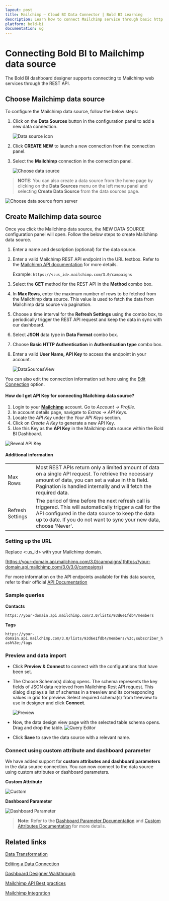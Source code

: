 ```yaml
---
layout: post
title: Mailchimp – Cloud BI Data Connector | Bold BI Learning
description: Learn how to connect Mailchimp service through basic http authentication with Bold BI Cloud and create data source.
platform: bold-bi
documentation: ug
---
```


# Connecting Bold BI to Mailchimp data source
The Bold BI dashboard designer supports connecting to Mailchimp web services through the REST API. 

## Choose Mailchimp data source
To configure the Mailchimp data source, follow the below steps:
1. Click on the **Data Sources** button in the configuration panel to add a new data connection.

   ![Data source icon](/static/assets/working-with-datasource/data-connectors/images/common/DataSourcesIcon.png)

2. Click **CREATE NEW** to launch a new connection from the connection panel.
3. Select the **Mailchimp** connection in the connection panel.

   ![Choose data source](/static/assets/working-with-datasource/data-connectors/images/mailchimp/ChooseDS.png)

> **NOTE:**  You can also create a data source from the home page by clicking on the **Data Sources** menu on the left menu panel and selecting **Create Data Source** from the data sources page.

   ![Choose data source from server](/static/assets/working-with-datasource/data-connectors/images/mailchimp/ChooseDS_server.png)

## Create Mailchimp data source

Once you click the Mailchimp data source, the NEW DATA SOURCE configuration panel will open. Follow the below steps to create Mailchimp data source.
1. Enter a name and description (optional) for the data source.
2. Enter a valid Mailchimp REST API endpoint in the URL textbox. Refer to the [Mailchimp API documentation](https://developer.mailchimp.com/documentation/mailchimp/guides/) for more details.

    Example: `https://<:us_id>.mailchimp.com/3.0/campaigns`   

3. Select the **GET** method for the REST API in the **Method** combo box.
4. In **Max Rows**, enter the maximum number of rows to be fetched from the Mailchimp data source. This value is used to fetch the data from Mailchimp data source via pagination.
5. Choose a time interval for the **Refresh Settings** using the combo box, to periodically trigger the REST API request and keep the data in sync with our dashboard.  
6. Select **JSON** data type in **Data Format** combo box.
7. Choose **Basic HTTP Authentication** in **Authentication type** combo box.
7. Enter a valid **User Name, API Key** to access the endpoint in your account.

    ![DataSourcesView](/static/assets/working-with-datasource/data-connectors/images/mailchimp/DataSourcesView.png)

You can also edit the connection information set here using the [Edit Connection](/working-with-data-sources/editing-a-data-connection/) option.

#### How do I get API Key for connecting Mailchimp data source?

1. Login to your [**Mailchimp**](https://login.mailchimp.com/) account. Go to *Account -> Profile*.
2. In account details page, navigate to *Extras -> API Keys*.
3. Locate the *API Key* under the *Your API Keys* section.
4. Click on *Create A Key* to generate a new API Key.
5. Use this Key as the **API Key** in the Mailchimp data source within the Bold BI Dashboard.

![Reveal API Key](/static/assets/working-with-datasource/data-connectors/images/mailchimp/APIKey.png)

#### Additional information
<table width="600">
<tr>
<td>
Max Rows
</td>
<td>
Most REST APIs return only a limited amount of data on a single API request. To retrieve the necessary amount of data, you can set a value in this field. Pagination is handled internally and will fetch the required data.
</td>
</tr>
<tr>
<td>
Refresh Settings
</td>
<td>
The period of time before the next refresh call is triggered. This will automatically trigger a call for the API configured in the data source to keep the data up to date. If you do not want to sync your new data, choose 'Never'.
</td>
</tr>
</table>

### Setting up the URL

Replace &lt;:us_id&gt; with your Mailchimp domain.

[https://your-domain.api.mailchimp.com/3.0/campaigns](https://your-domain.api.mailchimp.com/3.0/3.0/campaigns)

For more information on the API endpoints available for this data source, refer to their official [API Documentation](https://developer.mailchimp.com/documentation/mailchimp/guides/)

### Sample queries

**Contacts**

`https://your-domain.api.mailchimp.com/3.0/lists/93d6e1fdb4/members`

**Tags**

`https://your-domain.api.mailchimp.com/3.0/lists/93d6e1fdb4/members/%3c;subscriber_hash%3e;/tags`

### Preview and data import
* Click **Preview & Connect** to connect with the configurations that have been set.
* The Choose Schema(s) dialog opens. The schema represents the key fields of JSON data retrieved from Mailchimp Rest API request. This dialog displays a list of schemas in a treeview and its corresponding values in grid for preview. Select required schema(s) from treeview to use in designer and click **Connect**.

   ![Preview](/static/assets/working-with-datasource/data-connectors/images/common/Preview.png)

* Now, the data design view page with the selected table schema opens. Drag and drop the table.
   ![Query Editor](/static/assets/working-with-datasource/data-connectors/images/common/QueryEditor.png)

* Click **Save** to save the data source with a relevant name.

### Connect using custom attribute and dashboard parameter

We have added support for **custom attributes and dashboard parameters** in the data source connection. You can now connect to the data source using custom attributes or dashboard parameters.

**Custom Attribute**

![Custom](/static/assets/working-with-datasource/data-connectors/images/mailchimp/Custom.png)

**Dashboard Parameter**

![Dashboard Parameter](/static/assets/working-with-datasource/data-connectors/images/mailchimp/Dashboardparameter.png)

>**Note:** Refer to the [Dashboard Parameter Documentation](https://help.boldbi.com/working-with-data-sources/dashboard-parameter/) and [Custom Attributes Documentation](https://help.boldbi.com/working-with-data-sources/configuring-custom-attribute/) for more details.

## Related links
[Data Transformation](/working-with-data-sources/data-modeling/joining-table/)

[Editing a Data Connection](/working-with-data-sources/editing-a-data-connection/)   

[Dashboard Designer Walkthrough](/getting-started/creating-dashboard/)

[Mailchimp API Best practices](https://developer.mailchimp.com/documentation/mailchimp/guides/mailchimp-api-best-practices/)

[Mailchimp Integration](https://www.boldbi.com/integrations/mailchimp?utm_source=syncfusion&utm_medium=documentation&utm_campaign=boldbimailchimpintegration)